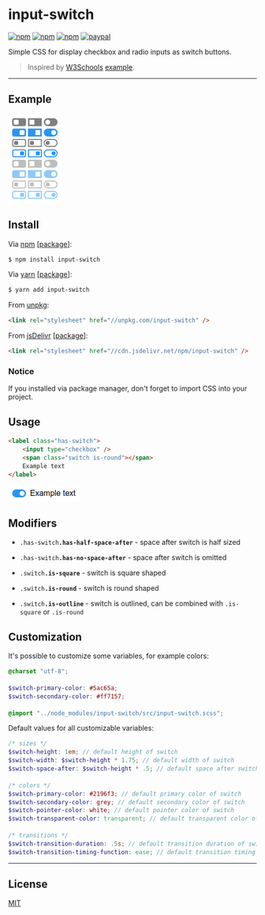 # input-switch

[![npm](https://img.shields.io/npm/v/input-switch.svg?style=flat)](https://www.npmjs.com/package/input-switch)
[![npm](https://img.shields.io/npm/dt/input-switch.svg?style=flat)](https://www.npmjs.com/package/input-switch)
[![npm](https://img.shields.io/npm/l/input-switch.svg?style=flat)](https://www.npmjs.com/package/input-switch)
[![paypal](https://img.shields.io/badge/donate-paypal-blue.svg?colorB=0070ba&style=flat)](https://paypal.me/oliverfindl)

Simple CSS for display checkbox and radio inputs as switch buttons.

> Inspired by [W3Schools](https://www.w3schools.com/) [example](https://www.w3schools.com/howto/howto_css_switch.asp).

---

## Example

![example](assets/all-without-text.png)

## Install

Via [npm](https://npmjs.com/) [[package](https://www.npmjs.com/package/input-switch)]:
```bash
$ npm install input-switch
```

Via [yarn](https://yarnpkg.com/en/) [[package](https://yarnpkg.com/en/package/input-switch)]:
```bash
$ yarn add input-switch
```

From [unpkg](https://unpkg.com/):
```html
<link rel="stylesheet" href="//unpkg.com/input-switch" />
```

From [jsDelivr](https://jsdelivr.com/) [[package](https://www.jsdelivr.com/package/npm/input-switch)]:
```html
<link rel="stylesheet" href="//cdn.jsdelivr.net/npm/input-switch" />
```

### Notice

If you installed via package manager, don't forget to import CSS into your project.

## Usage

```html
<label class="has-switch">
	<input type="checkbox" />
	<span class="switch is-round"></span>
	Example text
</label>
```

![example](assets/one-with-text.png)

## Modifiers

- `.has-switch`**`.has-half-space-after`** - space after switch is half sized

- `.has-switch`**`.has-no-space-after`** - space after switch is omitted

- `.switch`**`.is-square`** - switch is square shaped

- `.switch`**`.is-round`** - switch is round shaped

- `.switch`**`.is-outline`** - switch is outlined, can be combined with `.is-square` or `.is-round`


## Customization

It's possible to customize some variables, for example colors:
```scss
@charset "utf-8";

$switch-primary-color: #5ac65a;
$switch-secondary-color: #ff7157;

@import "../node_modules/input-switch/src/input-switch.scss";
```

Default values for all customizable variables:
```scss
/* sizes */
$switch-height: 1em; // default height of switch
$switch-width: $switch-height * 1.75; // default width of switch
$switch-space-after: $switch-height * .5; // default space after switch

/* colors */
$switch-primary-color: #2196f3; // default primary color of switch
$switch-secondary-color: grey; // default secondary color of switch
$switch-pointer-color: white; // default pointer color of switch
$switch-transparent-color: transparent; // default transparent color of switch

/* transitions */
$switch-transition-duration: .5s; // default transition duration of switch
$switch-transition-timing-function: ease; // default transition timing function of switch
```

---

## License

[MIT](http://opensource.org/licenses/MIT)
